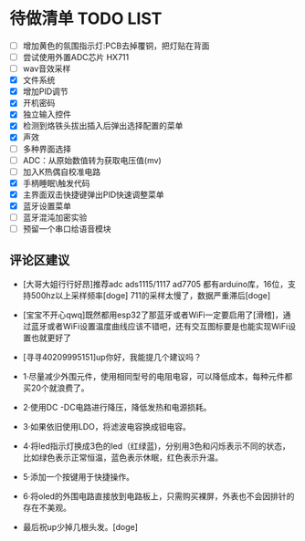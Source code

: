 # 待做清单 TODO LIST

- [ ] 增加黄色的氛围指示灯:PCB去掉覆铜，把灯贴在背面
- [ ] 尝试使用外置ADC芯片 HX711
- [ ] wav音效采样
- [x] 文件系统
- [x] 增加PID调节
- [x] 开机密码
- [x] 独立输入控件
- [x] 检测到烙铁头拔出插入后弹出选择配置的菜单
- [x] 声效
- [ ] 多种界面选择
- [ ] ADC：从原始数值转为获取电压值(mv)
- [ ] 加入K热偶自校准电路
- [x] 手柄睡眠\触发代码
- [x] 主界面双击快捷键弹出PID快速调整菜单
- [x] 蓝牙设置菜单
- [ ] 蓝牙混沌加密实验
- [ ] 预留一个串口给语音模块

## 评论区建议

- [大哥大姐行行好昂]推荐adc  ads1115/1117  ad7705    都有arduino库，16位，支持500hz以上采样频率[doge] 711的采样太慢了，数据严重滞后[doge]

- [宝宝不开心qwq]既然都用esp32了那蓝牙或者WiFi一定要启用了[滑稽]，通过蓝牙或者WiFi设置温度曲线应该不错吧，还有交互图标要是也能实现WiFi设置也就更好了

- [寻寻40209995151]up你好，我能提几个建议吗？
- 1·尽量减少外围元件，使用相同型号的电阻电容，可以降低成本，每种元件都买20个就浪费了。
- 2·使用DC -DC电路进行降压，降低发热和电源损耗。
- 3·如果依旧使用LDO，将滤波电容换成钽电容。
- 4·将led指示灯换成3色的led（红绿蓝)，分别用3色和闪烁表示不同的状态，比如绿色表示正常恒温，蓝色表示休眠，红色表示升温。
- 5·添加一个按键用于快捷操作。
- 6·将oled的外围电路直接放到电路板上，只需购买裸屏，外表也不会因排针的存在不美观。
- 最后祝up少掉几根头发。[doge]
